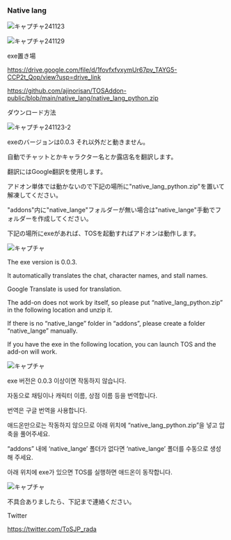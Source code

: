 ### Native lang

![キャプチャ241123](https://github.com/user-attachments/assets/ed0fd698-a4d3-4c8f-a84d-a9ec3209c1e2)

![キャプチャ241129](https://github.com/user-attachments/assets/653526e7-98ba-4dd6-9da8-9eed2611e5a5)


exe置き場

https://drive.google.com/file/d/1fovfxfvxymUr67pv_TAYG5-CCP2t_Qop/view?usp=drive_link

https://github.com/ajinorisan/TOSAddon-public/blob/main/native_lang/native_lang_python.zip

ダウンロード方法

![キャプチャ241123-2](https://github.com/user-attachments/assets/385ada14-0d3f-452e-893b-fbd3d49dcbfd)

exeのバージョンは0.0.3 それ以外だと動きません。

自動でチャットとかキャラクター名とか露店名を翻訳します。

翻訳にはGoogle翻訳を使用します。

アドオン単体では動かないので下記の場所に"native_lang_python.zip"を置いて解凍してください。

"addons"内に"native_lange"フォルダーが無い場合は"native_lange"手動でフォルダーを作成してください。

下記の場所にexeがあれば、TOSを起動すればアドオンは動作します。

![キャプチャ](https://github.com/user-attachments/assets/affc6f97-d56c-453c-bd59-d66222c96c32)


The exe version is 0.0.3.

It automatically translates the chat, character names, and stall names.

Google Translate is used for translation.

The add-on does not work by itself, so please put “native_lang_python.zip” in the following location and unzip it.

If there is no “native_lange” folder in “addons”, please create a folder “native_lange” manually.

If you have the exe in the following location, you can launch TOS and the add-on will work.

![キャプチャ](https://github.com/user-attachments/assets/affc6f97-d56c-453c-bd59-d66222c96c32)


 exe 버전은 0.0.3 이상이면 작동하지 않습니다.

자동으로 채팅이나 캐릭터 이름, 상점 이름 등을 번역합니다.

번역은 구글 번역을 사용합니다.

애드온만으로는 작동하지 않으므로 아래 위치에 “native_lang_python.zip”을 넣고 압축을 풀어주세요.

“addons” 내에 ‘native_lange’ 폴더가 없다면 ‘native_lange’ 폴더를 수동으로 생성해 주세요.

아래 위치에 exe가 있으면 TOS를 실행하면 애드온이 동작합니다.

![キャプチャ](https://github.com/user-attachments/assets/affc6f97-d56c-453c-bd59-d66222c96c32)


不具合ありましたら、下記まで連絡ください。

Twitter

https://twitter.com/ToSJP_rada

